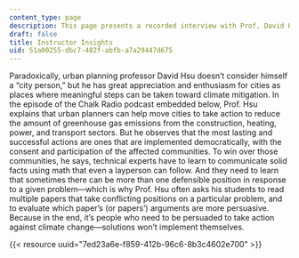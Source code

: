 ```yaml
---
content_type: page
description: This page presents a recorded interview with Prof. David Hsu
draft: false
title: Instructor Insights
uid: 51a00255-dbc7-482f-abfb-a7a29447d675
---
```

Paradoxically, urban planning professor David Hsu doesn’t consider himself a “city person,” but he has great appreciation and enthusiasm for cities as places where meaningful steps can be taken toward climate mitigation. In the episode of the Chalk Radio podcast embedded below, Prof. Hsu explains that urban planners can help move cities to take action to reduce the amount of greenhouse gas emissions from the construction, heating, power, and transport sectors. But he observes that the most lasting and successful actions are ones that are implemented democratically, with the consent and participation of the affected communities. To win over those communities, he says, technical experts have to learn to communicate solid facts using math that even a layperson can follow. And they need to learn that sometimes there can be more than one defensible position in response to a given problem—which is why Prof. Hsu often asks his students to read multiple papers that take conflicting positions on a particular problem, and to evaluate which paper’s (or papers’) arguments are more persuasive. Because in the end, it’s people who need to be persuaded to take action against climate change—solutions won’t implement themselves.

{{< resource uuid="7ed23a6e-f859-412b-96c6-8b3c4602e700" >}}